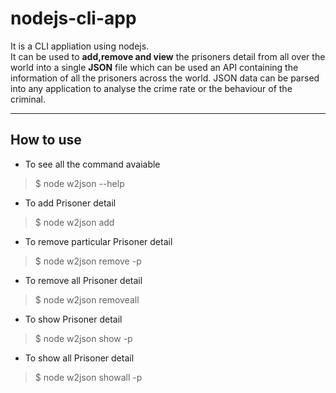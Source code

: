 # nodejs-cli-app
It is a CLI appliation using nodejs.<br>
It can be used to **add,remove and view** the prisoners detail from all over the world into a single **JSON** file which can be used an API containing the information of all the prisoners across the world.
JSON data can be parsed into any application to analyse the crime rate or the behaviour of the criminal. 
<hr>
<h2> How to use</h2>

* To see all the command avaiable <br>
> $ node w2json --help              
* To add Prisoner detail<br>
> $ node w2json add
* To remove particular Prisoner detail<br>
> $ node w2json remove -p <prisoner-id>
* To remove all Prisoner detail<br>
> $ node w2json removeall
* To show Prisoner detail<br>
> $ node w2json show -p <prisoner-id>
* To show all Prisoner detail<br>
> $ node w2json showall -p <prisoner-id>
